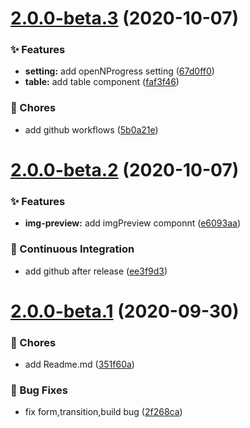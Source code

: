 # [2.0.0-beta.3](https://github.com/anncwb/vue-vben-admin/compare/2.0.0-beta.2...2.0.0-beta.3) (2020-10-07)

### ✨ Features

- **setting:** add openNProgress setting ([67d0ff0](https://github.com/anncwb/vue-vben-admin/commit/67d0ff0))
- **table:** add table component ([faf3f46](https://github.com/anncwb/vue-vben-admin/commit/faf3f46))

### 🎫 Chores

- add github workflows ([5b0a21e](https://github.com/anncwb/vue-vben-admin/commit/5b0a21e))

# [2.0.0-beta.2](https://github.com/anncwb/vue-vben-admin/compare/2.0.0-beta.1...2.0.0-beta.2) (2020-10-07)

### ✨ Features

- **img-preview:** add imgPreview componnt ([e6093aa](https://github.com/anncwb/vue-vben-admin/commit/e6093aa))

### 🔧 Continuous Integration

- add github after release ([ee3f9d3](https://github.com/anncwb/vue-vben-admin/commit/ee3f9d3))

# [2.0.0-beta.1](https://github.com/anncwb/vue-vben-admin/compare/351f60a...2.0.0-beta.1) (2020-09-30)

### 🎫 Chores

- add Readme.md ([351f60a](https://github.com/anncwb/vue-vben-admin/commit/351f60a))

### 🐛 Bug Fixes

- fix form,transition,build bug ([2f268ca](https://github.com/anncwb/vue-vben-admin/commit/2f268ca))
